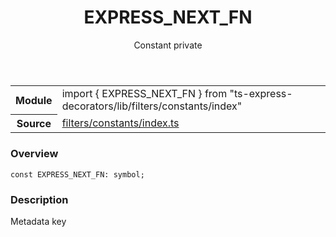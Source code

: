 <header class="symbol-info-header">    <h1 id="express_next_fn">EXPRESS_NEXT_FN</h1>    <label class="symbol-info-type-label const">Constant</label>    <label class="api-type-label private">private</label>  </header>
<section class="symbol-info">      <table class="is-full-width">        <tbody>        <tr>          <th>Module</th>          <td>            <div class="lang-typescript">                <span class="token keyword">import</span> { EXPRESS_NEXT_FN }                 <span class="token keyword">from</span>                 <span class="token string">"ts-express-decorators/lib/filters/constants/index"</span>                            </div>          </td>        </tr>        <tr>          <th>Source</th>          <td>            <a href="https://romakita.github.io/ts-express-decorators/#//blob/v2.10.0/src/filters/constants/index.ts#L0-L0">                filters/constants/index.ts            </a>        </td>        </tr>                </tbody>      </table>    </section>

### Overview

<pre><code class="typescript-lang"><span class="token keyword">const</span> EXPRESS_NEXT_FN<span class="token punctuation">:</span> symbol<span class="token punctuation">;</span></code></pre>

### Description

Metadata key
